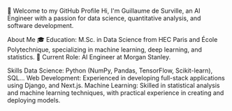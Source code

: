 👋 Welcome to my GitHub Profile
Hi, I'm Guillaume de Surville, an AI Engineer with a passion for data science, quantitative analysis, and software development.

About Me
🎓 Education: M.Sc. in Data Science from HEC Paris and École Polytechnique, specializing in machine learning, deep learning, and statistics.
💼 Current Role: AI Engineer at Morgan Stanley.

Skills
Data Science: Python (NumPy, Pandas, TensorFlow, Scikit-learn), SQL...
Web Development: Experienced in developing full-stack applications using Django, and Next.js.
Machine Learning: Skilled in statistical analysis and machine learning techniques, with practical experience in creating and deploying models.
